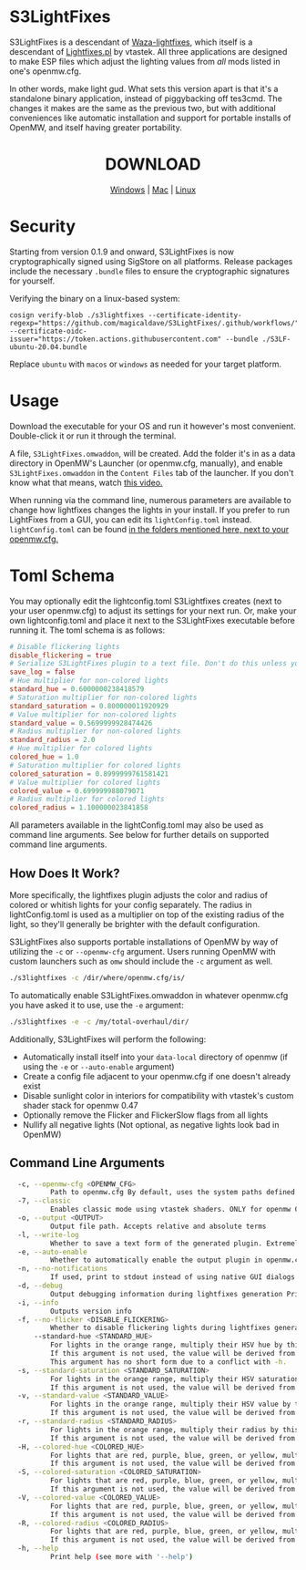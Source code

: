 # S3LightFixes

S3LightFixes is a descendant of [Waza-lightfixes](https://modding-openmw.com/mods/waza_lightfixes/), which itself is a descendant of [Lightfixes.pl](https://modding-openmw.com/tips/custom-shaders/#lightfixes-plugin) by vtastek. All three applications are designed to make ESP files which adjust the lighting values from *all* mods listed in one's openmw.cfg.

In other words, make light gud. What sets this version apart is that it's a standalone binary application, instead of piggybacking off tes3cmd. The changes it makes are the same as the previous two, but with additional conveniences like automatic installation and support for portable installs of OpenMW, and itself having greater portability.

<div align="center">
<h1>DOWNLOAD</h1>

[Windows](https://github.com/magicaldave/S3LightFixes/releases/latest/download/windows-latest.zip) | [Mac](https://github.com/magicaldave/S3LightFixes/releases/latest/download/macos-latest.zip) | [Linux](https://github.com/magicaldave/S3LightFixes/releases/latest/download/ubuntu-latest.zip)
</div>

# Security

Starting from version 0.1.9 and onward, S3LightFixes is now cryptographically signed using SigStore on all platforms. Release packages include the necessary `.bundle` files to ensure the cryptographic signatures for yourself.

Verifying the binary on a linux-based system:

```
cosign verify-blob ./s3lightfixes --certificate-identity-regexp="https://github.com/magicaldave/S3LightFixes/.github/workflows/" --certificate-oidc-issuer="https://token.actions.githubusercontent.com" --bundle ./S3LF-ubuntu-20.04.bundle
```

Replace `ubuntu` with `macos` or `windows` as needed for your target platform.

# Usage

Download the executable for your OS and run it however's most convenient. Double-click it or run it through the terminal.

A file, `S3LightFixes.omwaddon`, will be created. Add the folder it's in as a data directory in OpenMW's Launcher (or openmw.cfg, manually), and enable `S3LightFixes.omwaddon` in the `Content Files` tab of the launcher. If you don't know what that means, watch [this video.](https://www.youtube.com/watch?v=xzq_ksVuRgc&themeRefresh=1)

When running via the command line, numerous parameters are available to change how lightfixes changes the lights in your install. If you prefer to run LightFixes from a GUI, you can edit its `lightConfig.toml` instead. `lightConfig.toml` can be found [in the folders mentioned here, next to your openmw.cfg.](https://openmw.readthedocs.io/en/latest/reference/modding/paths.html)

# Toml Schema

You may optionally edit the lightconfig.toml S3Lightfixes creates (next to your user openmw.cfg) to adjust its settings for your next run.
Or, make your own lightconfig.toml and place it next to the S3LightFixes executable before running it. The toml schema is as follows:

```toml
# Disable flickering lights
disable_flickering = true
# Serialize S3LightFixes plugin to a text file. Don't do this unless you're asked to (or just curious)
save_log = false
# Hue multiplier for non-colored lights
standard_hue = 0.6000000238418579
# Saturation multiplier for non-colored lights
standard_saturation = 0.800000011920929
# Value multiplier for non-colored lights
standard_value = 0.5699999928474426
# Radius multiplier for non-colored lights
standard_radius = 2.0
# Hue multiplier for colored lights
colored_hue = 1.0
# Saturation multiplier for colored lights
colored_saturation = 0.8999999761581421
# Value multiplier for colored lights
colored_value = 0.699999988079071
# Radius multiplier for colored lights
colored_radius = 1.100000023841858
```

All parameters available in the lightConfig.toml may also be used as command line arguments. See below for further details on supported command line arguments.

## How Does It Work?

More specifically, the lightfixes plugin adjusts the color and radius of colored or whitish lights for your config separately. The radius in lightConfig.toml is used as a multiplier on top of the existing radius of the light, so they'll generally be brighter with the default configuration.

S3LightFixes also supports portable installations of OpenMW by way of utilizing the `-c` or `--openmw-cfg` argument.
Users running OpenMW with custom launchers such as `omw` should include the `-c` argument as well.

```sh
./s3lightfixes -c /dir/where/openmw.cfg/is/
```

To automatically enable S3LightFixes.omwaddon in whatever openmw.cfg you have asked it to use, use the `-e` argument:

```sh
./s3lightfixes -e -c /my/total-overhaul/dir/
```

Additionally, S3LightFixes will perform the following:

- Automatically install itself into your `data-local` directory of openmw (if using the `-e` or `--auto-enable` argument)
- Create a config file adjacent to your openmw.cfg if one doesn't already exist
- Disable sunlight color in interiors for compatibility with vtastek's custom shader stack for openmw 0.47
- Optionally remove the Flicker and FlickerSlow flags from all lights
- Nullify all negative lights (Not optional, as negative lights look bad in OpenMW)

## Command Line Arguments

```sh
  -c, --openmw-cfg <OPENMW_CFG>
          Path to openmw.cfg By default, uses the system paths defined by:
  -7, --classic
          Enables classic mode using vtastek shaders. ONLY for openmw 0.47. Relevant shaders can be found in the OpenMW discord:
  -o, --output <OUTPUT>
          Output file path. Accepts relative and absolute terms
  -l, --write-log
          Whether to save a text form of the generated plugin. Extremely verbose!
  -e, --auto-enable
          Whether to automatically enable the output plugin in openmw.cfg. Disabled by default, and only available via CLI
  -n, --no-notifications
          If used, print to stdout instead of using native GUI dialogs
  -d, --debug
          Output debugging information during lightfixes generation Primarily displays output related to the openmw.cfg being used for generation
  -i, --info
          Outputs version info
  -f, --no-flicker <DISABLE_FLICKERING>
          Whether to disable flickering lights during lightfixes generation [possible values: true, false]
      --standard-hue <STANDARD_HUE>
          For lights in the orange range, multiply their HSV hue by this value.
          If this argument is not used, the value will be derived from lightConfig.toml or use the default value of 0.62.
          This argument has no short form due to a conflict with -h.
  -s, --standard-saturation <STANDARD_SATURATION>
          For lights in the orange range, multiply their HSV saturation by this amount.
          If this argument is not used, the value will be derived from lightConfig.toml or use the default value of 0.8.
  -v, --standard-value <STANDARD_VALUE>
          For lights in the orange range, multiply their HSV value by this amount.
          If this argument is not used, the value will be derived from lightConfig.toml or use the default value of 0.57.
  -r, --standard-radius <STANDARD_RADIUS>
          For lights in the orange range, multiply their radius by this value.
          If this argument is not used, the value will be derived from lightConfig.toml or use the default value of 1.2.
  -H, --colored-hue <COLORED_HUE>
          For lights that are red, purple, blue, green, or yellow, multiply their HSV hue by this value.
          If this argument is not used, the value will be derived from lightConfig.toml or use the default value of 1.
  -S, --colored-saturation <COLORED_SATURATION>
          For lights that are red, purple, blue, green, or yellow, multiply their HSV saturation by this amount.
          If this argument is not used, the value will be derived from lightConfig.toml or use the default value of 0.9.
  -V, --colored-value <COLORED_VALUE>
          For lights that are red, purple, blue, green, or yellow, multiply their HSV value by this amount.
          If this argument is not used, the value will be derived from lightConfig.toml or use the default value of 0.7.
  -R, --colored-radius <COLORED_RADIUS>
          For lights that are red, purple, blue, green, or yellow, multiply their radius by this value.
          If this argument is not used, the value will be derived from lightConfig.toml or use the default value of 1.1.
  -h, --help
          Print help (see more with '--help')
  ```
